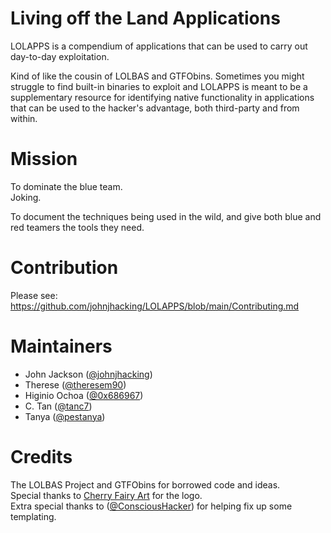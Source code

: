 # Living off the Land Applications
LOLAPPS is a compendium of applications that can be used to carry out day-to-day exploitation. 

Kind of like the cousin of LOLBAS and GTFObins. Sometimes you might struggle to find built-in binaries to exploit
and LOLAPPS is meant to be a supplementary resource for identifying native functionality in applications
that can be used to the hacker's advantage, both third-party and from within.

# Mission
To dominate the blue team.\
Joking. 

To document the techniques being used in the wild, and give both blue and red teamers the tools they need.  

# Contribution
Please see:\
https://github.com/johnjhacking/LOLAPPS/blob/main/Contributing.md
# Maintainers
* John Jackson ([@johnjhacking](https://twitter.com/johnjhacking))
* Therese ([@theresem90](https://github.com/theresem90))
* Higinio Ochoa ([@0x686967](https://twitter.com/0x686967))
* C. Tan ([@tanc7](https://github.com/tanc7))
* Tanya ([@pestanya](https://github.com/pestanya))


# Credits
The LOLBAS Project and GTFObins for borrowed code and ideas.\
Special thanks to [Cherry Fairy Art](https://www.cherryfairy.art/) for the logo.\
Extra special thanks to ([@ConsciousHacker](https://github.com/ConsciousHacker)) for helping fix up some templating.
